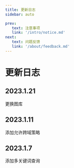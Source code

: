 ```yaml
---
title: 更新日志
sidebar: auto

prev:
   text: 注意事项
   link: '/intro/notice.md'
next:
   text: 问题反馈
   link: '/about/feedback.md'
---
```



# 更新日志

## 2023.1.21

更换图库

## 2023.1.11

添加允许跨域策略

## 2023.1.7

添加多关键词查询